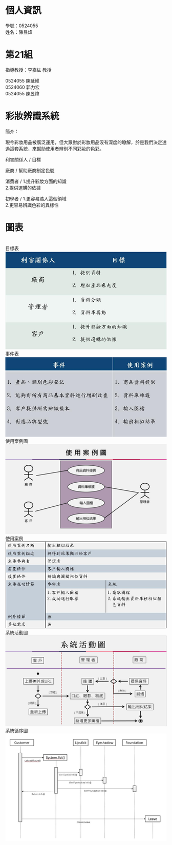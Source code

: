 # 個人資訊
學號：0524055 <br /> 姓名：陳昱煒

# 第21組 
指導教授：李嘉紘 教授

0524055  陳延維<br /> 0524060  郭力宏<br /> 0524055  陳昱煒
# 彩妝辨識系統

簡介：

現今彩妝用品被廣泛運用，但大眾對於彩妝用品沒有深度的瞭解，於是我們決定透過這套系統，來幫助使用者辨別不同彩妝的色彩。

利害關係人 / 目標

廠商  / 幫助廠商制定色號      
                                                
消費者 / 1.提升彩妝方面的知識<br />2.提供選購的依據

初學者 / 1.更容易踏入這個領域<br />2.更容易辨識色彩的異樣性

# 圖表
<br />目標表
![image](https://github.com/yw01100529/0524055/blob/master/chart/%E7%9B%AE%E6%A8%99%E8%A1%A8.jpg)
<br />事件表
![image](https://github.com/yw01100529/0524055/blob/master/chart/%E4%BA%8B%E4%BB%B6%E8%A1%A8.jpg)
<br />使用案例圖
![image](https://github.com/yw01100529/0524055/blob/master/chart/%E4%BD%BF%E7%94%A8%E6%A1%88%E4%BE%8B%E5%9C%96.jpg)
<br />使用案例
![image](https://github.com/yw01100529/0524055/blob/master/chart/%E4%BD%BF%E7%94%A8%E6%A1%88%E4%BE%8B.jpg)
<br />系統活動圖
![image](https://github.com/yw01100529/0524055/blob/master/chart/%E7%B3%BB%E7%B5%B1%E6%B4%BB%E5%8B%95%E5%9C%96.jpg)
<br />系統循序圖
![image](https://github.com/yw01100529/0524055/blob/master/chart/%E7%B3%BB%E7%B5%B1%E5%BE%AA%E5%BA%8F%E5%9C%96.jpg)
